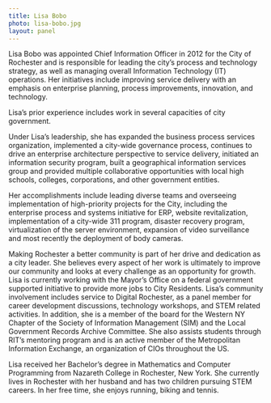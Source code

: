 ```yaml
---
title: Lisa Bobo
photo: lisa-bobo.jpg
layout: panel
---
```


Lisa Bobo was appointed Chief Information Officer in 2012 for the City of Rochester and is responsible for leading the city’s process and technology strategy, as well as managing overall Information Technology (IT) operations. Her initiatives include improving service delivery with an emphasis on enterprise planning, process improvements, innovation, and technology.

Lisa’s prior experience includes work in several capacities of city government.

Under Lisa’s leadership, she has expanded the business process services organization, implemented a city-wide governance process, continues to drive an enterprise architecture perspective to service delivery, initiated an information security program, built a geographical information services group and provided multiple collaborative opportunities with local high schools, colleges, corporations, and other government entities.

Her accomplishments include leading diverse teams and overseeing implementation of high-priority projects for the City, including the enterprise process and systems initiative for ERP, website revitalization, implementation of a city-wide 311 program, disaster recovery program, virtualization of the server environment, expansion of video surveillance and most recently the deployment of body cameras.

Making Rochester a better community is part of her drive and dedication as a city leader. She believes every aspect of her work is ultimately to improve our community and looks at every challenge as an opportunity for growth. Lisa is currently working with the Mayor’s Office on a federal government supported initiative to provide more jobs to City Residents. Lisa’s community involvement includes service to Digital Rochester, as a panel member for career development discussions, technology workshops, and STEM related activities. In addition, she is a member of the board for the Western NY Chapter of the Society of Information Management (SIM) and the Local Government Records Archive Committee. She also assists students through RIT’s mentoring program and is an active member of the Metropolitan Information Exchange, an organization of CIOs throughout the US.

Lisa received her Bachelor’s degree in Mathematics and Computer Programming from Nazareth College in Rochester, New York. She currently lives in Rochester with her husband and has two children pursuing STEM careers. In her free time, she enjoys running, biking and tennis.